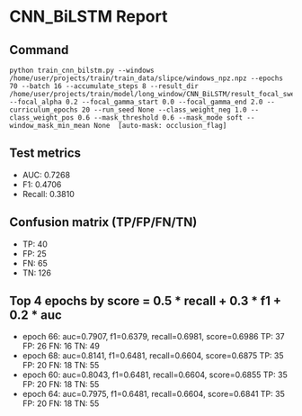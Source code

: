 # CNN_BiLSTM Report

## Command
```
python train_cnn_bilstm.py --windows /home/user/projects/train/train_data/slipce/windows_npz.npz --epochs 70 --batch 16 --accumulate_steps 8 --result_dir /home/user/projects/train/model/long_window/CNN_BiLSTM/result_focal_sweep/cw03_fg04 --focal_alpha 0.2 --focal_gamma_start 0.0 --focal_gamma_end 2.0 --curriculum_epochs 20 --run_seed None --class_weight_neg 1.0 --class_weight_pos 0.6 --mask_threshold 0.6 --mask_mode soft --window_mask_min_mean None  [auto-mask: occlusion_flag]
```

## Test metrics
- AUC: 0.7268
- F1: 0.4706
- Recall: 0.3810
## Confusion matrix (TP/FP/FN/TN)
- TP: 40
- FP: 25
- FN: 65
- TN: 126

## Top 4 epochs by score = 0.5 * recall + 0.3 * f1 + 0.2 * auc
- epoch 66: auc=0.7907, f1=0.6379, recall=0.6981, score=0.6986  TP: 37 FP: 26 FN: 16 TN: 49
- epoch 68: auc=0.8141, f1=0.6481, recall=0.6604, score=0.6875  TP: 35 FP: 20 FN: 18 TN: 55
- epoch 60: auc=0.8043, f1=0.6481, recall=0.6604, score=0.6855  TP: 35 FP: 20 FN: 18 TN: 55
- epoch 64: auc=0.7975, f1=0.6481, recall=0.6604, score=0.6841  TP: 35 FP: 20 FN: 18 TN: 55
